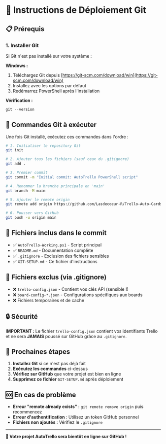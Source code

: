 # 🚀 Instructions de Déploiement Git

## 📋 Prérequis

### 1. Installer Git
Si Git n'est pas installé sur votre système :

**Windows :**
1. Téléchargez Git depuis [https://git-scm.com/download/win](https://git-scm.com/download/win)
2. Installez avec les options par défaut
3. Redémarrez PowerShell après l'installation

**Vérification :**
```powershell
git --version
```

## 🔧 Commandes Git à exécuter

Une fois Git installé, exécutez ces commandes dans l'ordre :

```bash
# 1. Initialiser le repository Git
git init

# 2. Ajouter tous les fichiers (sauf ceux du .gitignore)
git add .

# 3. Premier commit
git commit -m "Initial commit: AutoTrello PowerShell script"

# 4. Renommer la branche principale en 'main'
git branch -M main

# 5. Ajouter le remote origin
git remote add origin https://github.com/Lasdecoeur-R/Trello-Auto-Cards.git

# 6. Pousser vers GitHub
git push -u origin main
```

## 📁 Fichiers inclus dans le commit

- ✅ `AutoTrello-Working.ps1` - Script principal
- ✅ `README.md` - Documentation complète
- ✅ `.gitignore` - Exclusion des fichiers sensibles
- ✅ `GIT-SETUP.md` - Ce fichier d'instructions

## 🚫 Fichiers exclus (via .gitignore)

- ❌ `trello-config.json` - Contient vos clés API (sensible !)
- ❌ `board-config-*.json` - Configurations spécifiques aux boards
- ❌ Fichiers temporaires et de cache

## 🔒 Sécurité

**IMPORTANT :** Le fichier `trello-config.json` contient vos identifiants Trello et ne sera **JAMAIS** poussé sur GitHub grâce au `.gitignore`.

## 📝 Prochaines étapes

1. **Installez Git** si ce n'est pas déjà fait
2. **Exécutez les commandes** ci-dessus
3. **Vérifiez sur GitHub** que votre projet est bien en ligne
4. **Supprimez ce fichier** `GIT-SETUP.md` après déploiement

## 🆘 En cas de problème

- **Erreur "remote already exists"** : `git remote remove origin` puis recommencez
- **Erreur d'authentification** : Utilisez un token GitHub personnel
- **Fichiers non ajoutés** : Vérifiez le `.gitignore`

---

**🎉 Votre projet AutoTrello sera bientôt en ligne sur GitHub !**

